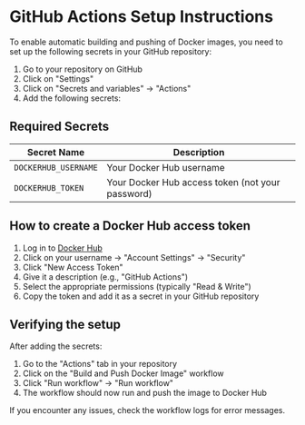 # GitHub Actions Setup Instructions

To enable automatic building and pushing of Docker images, you need to set up the following secrets in your GitHub repository:

1. Go to your repository on GitHub
2. Click on "Settings"
3. Click on "Secrets and variables" → "Actions"
4. Add the following secrets:

## Required Secrets

| Secret Name | Description |
|-------------|-------------|
| `DOCKERHUB_USERNAME` | Your Docker Hub username |
| `DOCKERHUB_TOKEN` | Your Docker Hub access token (not your password) |

## How to create a Docker Hub access token

1. Log in to [Docker Hub](https://hub.docker.com/)
2. Click on your username → "Account Settings" → "Security"
3. Click "New Access Token"
4. Give it a description (e.g., "GitHub Actions")
5. Select the appropriate permissions (typically "Read & Write")
6. Copy the token and add it as a secret in your GitHub repository

## Verifying the setup

After adding the secrets:

1. Go to the "Actions" tab in your repository
2. Click on the "Build and Push Docker Image" workflow
3. Click "Run workflow" → "Run workflow"
4. The workflow should now run and push the image to Docker Hub

If you encounter any issues, check the workflow logs for error messages. 